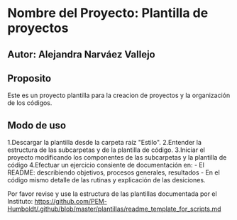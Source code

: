 # Nombre del Proyecto: Plantilla de proyectos
## Autor: Alejandra Narváez Vallejo

## Proposito
Este es un proyecto plantilla para la creacion de proyectos y la organización de los códigos.

## Modo de uso
1.Descargar la plantilla desde la carpeta raíz "Estilo". 
2.Entender la estructura de las subcarpetas y de la plantilla de código.
3.Iniciar el proyecto modificando los componentes de las subcarpetas y la plantilla de código
4.Efectuar un ejercicio consiente de documentación en: 
	- El README: describiendo objetivos, procesos generales, resultados
	- En el código mismo detalle de las rutinas y explicación de las desiciones.


Por favor revise y use la estructura de las plantillas documentada por el Instituto: 
https://github.com/PEM-Humboldt/.github/blob/master/plantillas/readme_template_for_scripts.md

